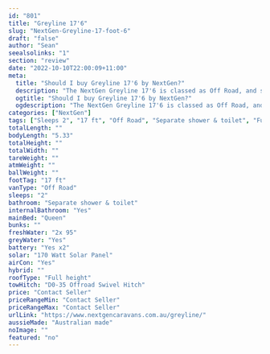 ```yaml
---
id: "801"
title: "Greyline 17'6"
slug: "NextGen-Greyline-17-foot-6"
draft: "false"
author: "Sean"
seealsolinks: "1"
section: "review"
date: "2022-10-10T22:00:09+11:00"
meta:
  title: "Should I buy Greyline 17'6 by NextGen?"
  description: "The NextGen Greyline 17'6 is classed as Off Road, and sleeps 2 people. It is Australian made and comes in at 17 ft. It generally has Separate shower & toilet."
  ogtitle: "Should I buy Greyline 17'6 by NextGen?"
  ogdescription: "The NextGen Greyline 17'6 is classed as Off Road, and sleeps 2 people. It is Australian made and comes in at 17 ft. It generally has Separate shower & toilet."
categories: ["NextGen"]
tags: ["Sleeps 2", "17 ft", "Off Road", "Separate shower & toilet", "Full height", "Price Unknown", "Australian made"]
totalLength: ""
bodyLength: "5.33"
totalHeight: ""
totalWidth: ""
tareWeight: ""
atmWeight: ""
ballWeight: ""
footTag: "17 ft"
vanType: "Off Road"
sleeps: "2"
bathroom: "Separate shower & toilet"
internalBathroom: "Yes"
mainBed: "Queen"
bunks: ""
freshWater: "2x 95"
greyWater: "Yes"
battery: "Yes x2"
solar: "170 Watt Solar Panel"
airCon: "Yes"
hybrid: ""
roofType: "Full height"
towHitch: "D0-35 Offroad Swivel Hitch"
price: "Contact Seller"
priceRangeMin: "Contact Seller"
priceRangeMax: "Contact Seller"
urlLink: "https://www.nextgencaravans.com.au/greyline/"
aussieMade: "Australian made"
noImage: ""
featured: "no"
---
```

